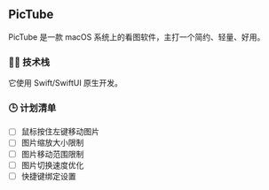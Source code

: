 ## PicTube

PicTube 是一款 macOS 系统上的看图软件，主打一个简约、轻量、好用。

### 👨‍💻 技术栈

它使用 Swift/SwiftUI 原生开发。

### 🕒 计划清单
- [ ] 鼠标按住左键移动图片
- [ ] 图片缩放大小限制
- [ ] 图片移动范围限制
- [ ] 图片切换速度优化
- [ ] 快捷键绑定设置